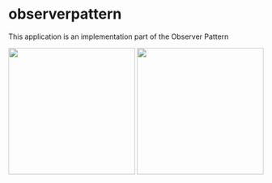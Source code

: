 # observerpattern

This application is an implementation part of the Observer Pattern

<img src="[https://your-image-url.type](https://user-images.githubusercontent.com/107180424/210887624-1e32dd49-184a-4215-93c8-9cd7d6dd45be.png)" width="250" style="max-width: 100%;">
<img src="[https://your-image-url.type](https://user-images.githubusercontent.com/107180424/210887661-f034e8ea-2b10-4e5a-a946-7105d90a3be8.png)" width="250" style="max-width: 100%;">
